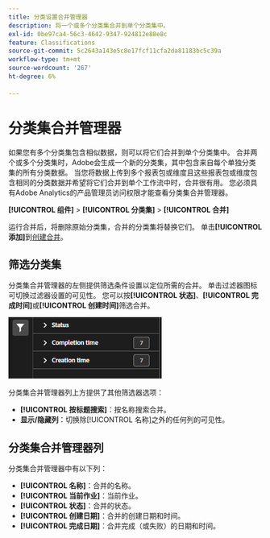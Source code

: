 ```yaml
---
title: 分类设置合并管理器
description: 将一个或多个分类集合并到单个分类集中。
exl-id: 0be97ca4-56c3-4642-9347-924812e88e8c
feature: Classifications
source-git-commit: 5c2643a143e5c8e17fcf11cfa2da81183bc5c39a
workflow-type: tm+mt
source-wordcount: '267'
ht-degree: 6%

---
```


# 分类集合并管理器

如果您有多个分类集包含相似数据，则可以将它们合并到单个分类集中。 合并两个或多个分类集时，Adobe会生成一个新的分类集，其中包含来自每个单独分类集的所有分类数据。 当您将数据上传到多个报表包或维度且这些报表包或维度包含相同的分类数据并希望将它们合并到单个工作流中时，合并很有用。 您必须具有Adobe Analytics的产品管理员访问权限才能查看分类集合并管理器。

**[!UICONTROL 组件]** > **[!UICONTROL 分类集]** > **[!UICONTROL 合并]**

运行合并后，将删除原始分类集，合并的分类集将替换它们。 单击&#x200B;**[!UICONTROL 添加]**&#x200B;到[创建合并](process.md)。

## 筛选分类集

分类集合并管理器的左侧提供筛选条件设置以定位所需的合并。 单击过滤器图标可切换过滤器设置的可见性。 您可以按&#x200B;**[!UICONTROL 状态]**、**[!UICONTROL 完成时间]**&#x200B;或&#x200B;**[!UICONTROL 创建时间]**&#x200B;筛选合并。

![分类集合并筛选器](../../assets/classification-set-consolidation-filters.png)

分类集合并管理器列上方提供了其他筛选器选项：

* **[!UICONTROL 按标题搜索]**：按名称搜索合并。
* **显示/隐藏列**：切换除[!UICONTROL 名称]之外的任何列的可见性。

## 分类集合并管理器列

分类集合并管理器中有以下列：

* **[!UICONTROL 名称]**：合并的名称。
* **[!UICONTROL 当前作业]**：当前作业。<!-- todo: better description -->
* **[!UICONTROL 状态]**：合并的状态。<!-- todo: get list of possible statuses -->
* **[!UICONTROL 创建日期]**：合并的创建日期和时间。
* **[!UICONTROL 完成日期]**：合并完成（或失败）的日期和时间。
